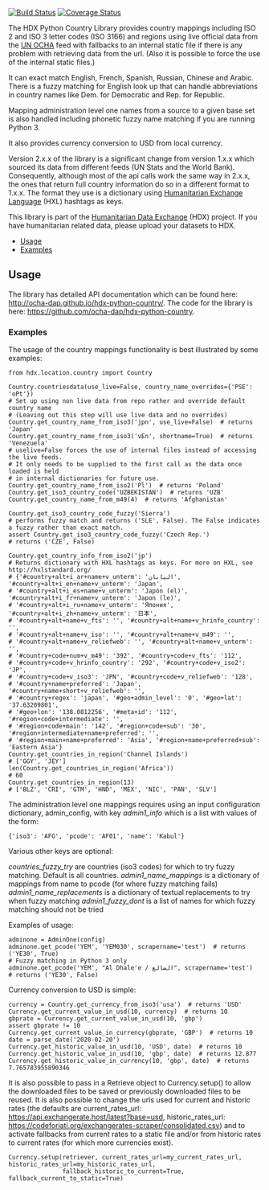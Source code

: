[![Build Status](https://github.com/OCHA-DAP/hdx-python-country/workflows/build/badge.svg)](https://github.com/OCHA-DAP/hdx-python-country/actions?query=workflow%3Abuild) [![Coverage Status](https://coveralls.io/repos/github/OCHA-DAP/hdx-python-country/badge.svg?branch=master&ts=1)](https://coveralls.io/github/OCHA-DAP/hdx-python-country?branch=master)

The HDX Python Country Library provides country mappings including ISO 2 and ISO 3 letter codes (ISO 3166) and regions 
using live official data from the [UN OCHA](https://vocabulary.unocha.org/) feed with fallbacks to an internal static 
file if there is any problem with retrieving data from the url. (Also it is possible to force the use of the internal 
static files.)

It can exact match English, French, Spanish, Russian, Chinese and Arabic. There is a fuzzy matching for English look up 
that can handle abbreviations in country names like Dem. for Democratic and Rep. for Republic.

Mapping administration level one names from a source to a given base set is also handled including phonetic fuzzy name 
matching if you are running Python 3.  

It also provides currency conversion to USD from local currency.

Version 2.x.x of the library is a significant change from version 1.x.x which sourced its data from different feeds 
(UN Stats and the World Bank). Consequently, although most of the api calls work the same way in 2.x.x, the ones that 
return full country information do so in a different format to 1.x.x. The format they use is a dictionary using
[Humanitarian Exchange Language](https://hxlstandard.org/) (HXL) hashtags as keys.

This library is part of the [Humanitarian Data Exchange](https://data.humdata.org/) (HDX) project. If you have 
humanitarian related data, please upload your datasets to HDX.

  - [Usage](#usage)
  - [Examples](#examples)

## Usage

The library has detailed API documentation which can be found here: <http://ocha-dap.github.io/hdx-python-country/>. 
The code for the library is here: <https://github.com/ocha-dap/hdx-python-country>.

### Examples

The usage of the country mappings functionality is best illustrated by some examples:

    from hdx.location.country import Country
    
    Country.countriesdata(use_live=False, country_name_overrides={'PSE': 'oPt'})
    # Set up using non live data from repo rather and override default country name
    # (Leaving out this step will use live data and no overrides)
    Country.get_country_name_from_iso3('jpn', use_live=False)  # returns 'Japan'
    Country.get_country_name_from_iso3('vEn', shortname=True)  # returns 'Venezuela'
    # uselive=False forces the use of internal files instead of accessing the live feeds.
    # It only needs to be supplied to the first call as the data once loaded is held
    # in internal dictionaries for future use.
    Country.get_country_name_from_iso2('Pl')  # returns 'Poland'
    Country.get_iso3_country_code('UZBEKISTAN')  # returns 'UZB'
    Country.get_country_name_from_m49(4)  # returns 'Afghanistan'
    
    Country.get_iso3_country_code_fuzzy('Sierra')
    # performs fuzzy match and returns ('SLE', False). The False indicates a fuzzy rather than exact match.
    assert Country.get_iso3_country_code_fuzzy('Czech Rep.')
    # returns ('CZE', False)
    
    Country.get_country_info_from_iso2('jp')
    # Returns dictionary with HXL hashtags as keys. For more on HXL, see http://hxlstandard.org/
    # {'#country+alt+i_ar+name+v_unterm': 'اليابان', '#country+alt+i_en+name+v_unterm': 'Japan',
    # '#country+alt+i_es+name+v_unterm': 'Japón (el)', '#country+alt+i_fr+name+v_unterm': 'Japon (le)',
    # '#country+alt+i_ru+name+v_unterm': 'Япония', '#country+alt+i_zh+name+v_unterm': '日本',
    # '#country+alt+name+v_fts': '', '#country+alt+name+v_hrinfo_country': '',
    # '#country+alt+name+v_iso': '', '#country+alt+name+v_m49': '',
    # '#country+alt+name+v_reliefweb': '', '#country+alt+name+v_unterm': '',
    # '#country+code+num+v_m49': '392', '#country+code+v_fts': '112',
    # '#country+code+v_hrinfo_country': '292', '#country+code+v_iso2': 'JP',
    # '#country+code+v_iso3': 'JPN', '#country+code+v_reliefweb': '128',
    # '#country+name+preferred': 'Japan', '#country+name+short+v_reliefweb': '',
    # '#country+regex': 'japan', '#geo+admin_level': '0', '#geo+lat': '37.63209801',
    # '#geo+lon': '138.0812256', '#meta+id': '112', '#region+code+intermediate': '',
    # '#region+code+main': '142', '#region+code+sub': '30', '#region+intermediate+name+preferred': '',
    # '#region+main+name+preferred': 'Asia', '#region+name+preferred+sub': 'Eastern Asia'}
    Country.get_countries_in_region('Channel Islands')
    # ['GGY', 'JEY']
    len(Country.get_countries_in_region('Africa'))
    # 60
    Country.get_countries_in_region(13)
    # ['BLZ', 'CRI', 'GTM', 'HND', 'MEX', 'NIC', 'PAN', 'SLV']
    
The administration level one mappings requires using an input configuration dictionary, admin_config, with key 
*admin1_info* which is a list with values of the form:

    {'iso3': 'AFG', 'pcode': 'AF01', 'name': 'Kabul'}

Various other keys are optional:

*countries_fuzzy_try* are countries (iso3 codes) for which to try fuzzy matching. Default is all countries.
*admin1_name_mappings* is a dictionary of mappings from name to pcode (for where fuzzy matching fails)
*admin1_name_replacements* is a dictionary of textual replacements to try when fuzzy matching
*admin1_fuzzy_dont* is a list of names for which fuzzy matching should not be tried

Examples of usage:

    adminone = AdminOne(config)
    adminone.get_pcode('YEM', 'YEM030', scrapername='test')  # returns ('YE30', True)
    # Fuzzy matching in Python 3 only
    adminone.get_pcode('YEM', "Al Dhale'e / الضالع", scrapername='test')  # returns ('YE30', False)

Currency conversion to USD is simple:

    currency = Country.get_currency_from_iso3('usa')  # returns 'USD'
    Currency.get_current_value_in_usd(10, currency)  # returns 10
    gbprate = Currency.get_current_value_in_usd(10, 'gbp')
    assert gbprate != 10
    Currency.get_current_value_in_currency(gbprate, 'GBP')  # returns 10
    date = parse_date('2020-02-20')
    Currency.get_historic_value_in_usd(10, 'USD', date)  # returns 10
    Currency.get_historic_value_in_usd(10, 'gbp', date)  # returns 12.877
    Currency.get_historic_value_in_currency(10, 'gbp', date)  # returns 7.765783955890346
    
It is also possible to pass in a Retrieve object to Currency.setup() to allow the downloaded files to be saved or 
previously downloaded files to be reused. It is also possible to change the urls used for current and historic rates
(the defaults are current_rates_url: https://api.exchangerate.host/latest?base=usd, 
historic_rates_url: https://codeforiati.org/exchangerates-scraper/consolidated.csv) and to activate fallbacks from 
current rates to a static file and/or from historic rates to current rates (for which more currencies exist).

    Currency.setup(retriever, current_rates_url=my_current_rates_url, historic_rates_url=my_historic_rates_url,
                   fallback_historic_to_current=True, fallback_current_to_static=True)

